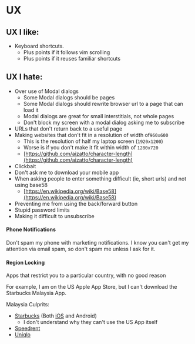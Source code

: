 # UX

## UX I like:

* Keyboard shortcuts.
  * Plus points if it follows vim scrolling
  * Plus points if it reuses familiar shortcuts

## UX I hate:

* Over use of Modal dialogs
  * Some Modal dialogs should be pages
  * Some Modal dialogs should rewrite browser url to a page that can load it
  * Modal dialogs are great for small interstitials, not whole pages
  * Don't block my screen with a modal dialog asking me to subscribe
* URLs that don't return back to a useful page
* Making websites that don't fit in a resolution of width of`960x600`
  * This is the resolution of half my laptop screen \(`1920x1200`\)
  * Worse is if you don't make it fit within width of `1280x720`
  * [https://github.com/aizatto/character-length](https://github.com/aizatto/character-length)
* Clickbait
* Don't ask me to download your mobile app
* When asking people to enter something difficult \(ie, short urls\) and not using base58
  * [https://en.wikipedia.org/wiki/Base58](https://en.wikipedia.org/wiki/Base58)
* Preventing me from using the back/forward button
* Stupid password limits
* Making it difficult to unsubscribe

#### Phone Notifications

Don't spam my phone with marketing notifications.  I know you can't get my attention via email spam, so don't spam me unless I ask for it.

#### Region Locking

Apps that restrict you to a particular country, with no good reason

For example, I am on the US Apple App Store, but I can't download the Starbucks Malaysia App.

Malaysia Culprits:

* [Starbucks](https://itunes.apple.com/my/app/starbucks-malaysia/id888509698?mt=8) \(Both [iOS](https://itunes.apple.com/my/app/starbucks-malaysia/id888509698?mt=8) and Android\)
  * I don't understand why they can't use the US App itself
* [Speedrent](https://itunes.apple.com/my/app/speedrent-property-rental/id998232868?mt=8)
* [Uniqlo](https://itunes.apple.com/app/apple-store/id867492228?pt=80202&ct=website_appinstall_page&mt=8)

